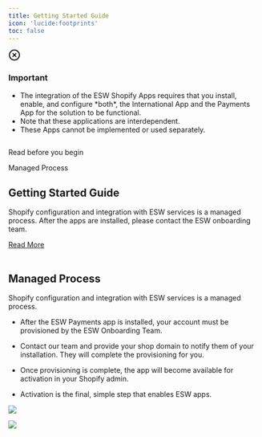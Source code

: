 ```yaml
---
title: Getting Started Guide
icon: 'lucide:footprints'
toc: false
---
```


<div class="bg-red-50 border border-red-200 text-sm text-red-800 rounded-lg p-4 dark:bg-red-800/10 dark:border-red-900 dark:text-red-500" role="alert" tabindex="-1" aria-labelledby="hs-with-list-label">
  <div class="flex">
    <div class="shrink-0">
      <svg class="shrink-0 size-4 mt-0.5" xmlns="http://www.w3.org/2000/svg" width="24" height="24" viewBox="0 0 24 24" fill="none" stroke="currentColor" stroke-width="2" stroke-linecap="round" stroke-linejoin="round">
        <circle cx="12" cy="12" r="10"></circle>
        <path d="m15 9-6 6"></path>
        <path d="m9 9 6 6"></path>
      </svg>
    </div>
    <div class="ms-4">
      <h3 id="hs-with-list-label" class="text-sm font-semibold">
        Important
      </h3>
      <div class="mt-2 text-sm text-red-700 dark:text-red-400">
        <ul class="list-disc space-y-1 ps-5">
          <li>
            The integration of the ESW Shopify Apps requires that you install, enable, and configure *both*, the International App and the Payments App for the solution to be functional.
          </li>
          <li>
            Note that these applications are interdependent.
          </li>
          <li>
            These Apps cannot be implemented or used separately.
          </li>
        </ul>
      </div>
    </div>
  </div>
</div>

<div class="container mx-auto p-4 md:py-4 px-0 md:p-10 md:px-0">
  <div class="relative px-10 md:p-0 transform duration-500 shadow-sm">
    <img class="xl:max-w-6xl" src="/e9d97aa0-f187-47e8-ab8a-34c41cc5eac6.webp" alt="">
    <div class="content bg-white dark:bg-gray-900 p-2 pt-8 md:p-12 pb-12 lg:max-w-lg w-full lg:absolute top-48 left-2 opacity-85">
      <div class="flex justify-between font-bold text-sm">
        <p class="text-black dark:text-white">Read before you begin</p>
        <p class="text-gray-400 dark:text-gray-300">Managed Process</p>
      </div>
      <h2 class="text-3xl font-semibold mt-4 md:mt-10 text-black dark:text-white">Getting Started Guide</h2>
      <p class="my-3 text-justify font-medium text-gray-700 dark:text-gray-300 md:tracking-normal leading-relaxed">
        Shopify configuration and integration with ESW services is a managed process. After the apps are installed, please contact the ESW onboarding team.
      </p>
      <a href="https://esw-know.vercel.app/shopify/getting-started-guide/getting-started#managed-process" 
   class="mt-2 md:mt-5 p-3 px-5 bg-black text-white font-bold text-sm hover:bg-purple-800 inline-block">
  Read More
</a>
    </div>
  </div>

<br>



## Managed Process

Shopify configuration and integration with ESW services is a managed process.

- After the ESW Payments app is installed, your account must be provisioned by the ESW Onboarding Team.

- Contact our team and provide your shop domain to notify them of your installation. They will complete the provisioning for you.

- Once provisioning is complete, the app will become available for activation in your Shopify admin.

- Activation is the final, simple step that enables ESW apps.


![](https://mermaid.ink/svg/pako:eNp1ksFu2zAMhl-F0NkJVDtxbB0KBB0QDFiBAE4ugy-qxTjCbMmTqW5ekHefFKentNJFFL-fFEldWGMVMsFG_O3RNPhNy9bJvjYQlvRkje_f0M32IB3pRg_SEBxBjnAcP3NV0VWd7aBPE2xVr80jc4jMAUfSpoU9Om3VI7SL0M4ufuh3rO9Bjovn50rAdzOS7DqgM4YzoTOStDWyg-0wfEnu5dSjofEB2ioFEl6l-4U0O6rgOAh4sUb5hoDuTyUL77LTShLCyZtmTqppmlWHoNoJ2DvbICr4o-kMrV10oQCwBkJv43VUx3rmzRLWo-ulVmEOlxinZuGxPdZMhKPCk_Qd1aw214DGmVSTaZgg5zFhzvr2_GH4IYa-z5CJk-zGcBt6-dPa_gNqXcx0V6NR6F6sN8TEU17cYCYu7G8w1-my5Fm5WhfFhmcFXydsYiJ_WqarrCw553mZlZvNNWH_buH5ssizNC0CmhecF6s0Yag0Wfc6f7LbX7v-B7pXyzA)





[![](https://mermaid.ink/img/pako:eNp1kk2L2zAQhv_KMGcneO182DoshC2EQhcCTi7FF9WaOKK25Mqjbd2Q_15pne4lrXTRaJ53NB-6YmMVocCRfngyDX3SsnWyrw2EJT1b4_tv5GZ7kI51owdpGE4gRziN_3JV0VVd7KDPE-xUr80jc4zMkUbWpoUDOW3VI7SP0N4uvug3qu9BTovn50rAZzOy7DrgC4UzkzOStTWyg90w_Jc8yKknw-MDtFMKJLxK9514dlTBcRTwYo3yDQPfU2ULb7LTSjLB2ZtmflTzNKuOQbUXcHC2IVLwU_MFWrvoQgFgDYTexuuojvXMGxPsyfVSqzCHa4xTY0i2pxpFOKqQVI21uQUuDqSaTIOCnacEnfXtBcVZdmOw_BAD3yf4cRs6-dXa_q-kdfGdu5yMIvdivWEU2TZ_h1Fc8ReKp3W2LNO8XK2LYpvmRbpOcEKxeVpmq7ws0zTdlHm53d4S_P0ePl0WmzzLioBuijQtVlmCpDRb9zp_scaas27x9gdwgcsQ?type=png)](https://mermaid.live/edit#pako:eNp1kk2L2zAQhv_KMGcneO182DoshC2EQhcCTi7FF9WaOKK25Mqjbd2Q_15pne4lrXTRaJ53NB-6YmMVocCRfngyDX3SsnWyrw2EJT1b4_tv5GZ7kI51owdpGE4gRziN_3JV0VVd7KDPE-xUr80jc4zMkUbWpoUDOW3VI7SP0N4uvug3qu9BTovn50rAZzOy7DrgC4UzkzOStTWyg90w_Jc8yKknw-MDtFMKJLxK9514dlTBcRTwYo3yDQPfU2ULb7LTSjLB2ZtmflTzNKuOQbUXcHC2IVLwU_MFWrvoQgFgDYTexuuojvXMGxPsyfVSqzCHa4xTY0i2pxpFOKqQVI21uQUuDqSaTIOCnacEnfXtBcVZdmOw_BAD3yf4cRs6-dXa_q-kdfGdu5yMIvdivWEU2TZ_h1Fc8ReKp3W2LNO8XK2LYpvmRbpOcEKxeVpmq7ws0zTdlHm53d4S_P0ePl0WmzzLioBuijQtVlmCpDRb9zp_scaas27x9gdwgcsQ)